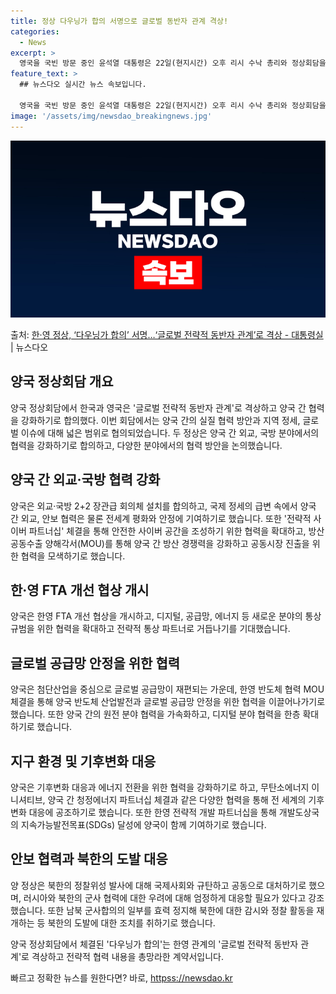 ```yaml
---
title: 정상 다우닝가 합의 서명으로 글로벌 동반자 관계 격상!
categories:
  - News
excerpt: >
  영국을 국빈 방문 중인 윤석열 대통령은 22일(현지시간) 오후 리시 수낙 총리와 정상회담을 갖고 양국 간 실…
feature_text: >
  ## 뉴스다오 실시간 뉴스 속보입니다.

  영국을 국빈 방문 중인 윤석열 대통령은 22일(현지시간) 오후 리시 수낙 총리와 정상회담을 갖고 양국 간 실…
image: '/assets/img/newsdao_breakingnews.jpg'
---
```


![뉴스다오 속보](/assets/img/newsdao_breakingnews.jpg)

<p>출처: <a href="httpss://newsdao.kr/2628" rel="dofollow">한·영 정상, ‘다우닝가 합의’ 서명…‘글로벌 전략적 동반자 관계’로 격상 - 대통령실</a> | 뉴스다오</p>

<h2 data-ke-size="size26">양국 정상회담 개요</h2>
양국 정상회담에서 한국과 영국은 '글로벌 전략적 동반자 관계'로 격상하고 양국 간 협력을 강화하기로 합의했다. 이번 회담에서는 양국 간의 실질 협력 방안과 지역 정세, 글로벌 이슈에 대해 넓은 범위로 협의되었습니다. 두 정상은 양국 간 외교, 국방 분야에서의 협력을 강화하기로 합의하고, 다양한 분야에서의 협력 방안을 논의했습니다.

<h2 data-ke-size="size26">양국 간 외교·국방 협력 강화</h2>
양국은 외교·국방 2+2 장관급 회의체 설치를 합의하고, 국제 정세의 급변 속에서 양국 간 외교, 안보 협력은 물론 전세계 평화와 안정에 기여하기로 했습니다. 또한 '전략적 사이버 파트너십' 체결을 통해 안전한 사이버 공간을 조성하기 위한 협력을 확대하고, 방산 공동수출 양해각서(MOU)를 통해 양국 간 방산 경쟁력을 강화하고 공동시장 진출을 위한 협력을 모색하기로 했습니다.

<h2 data-ke-size="size26">한·영 FTA 개선 협상 개시</h2>
양국은 한영 FTA 개선 협상을 개시하고, 디지털, 공급망, 에너지 등 새로운 분야의 통상규범을 위한 협력을 확대하고 전략적 통상 파트너로 거듭나기를 기대했습니다.

<h2 data-ke-size="size26">글로벌 공급망 안정을 위한 협력</h2>
양국은 첨단산업을 중심으로 글로벌 공급망이 재편되는 가운데, 한영 반도체 협력 MOU 체결을 통해 양국 반도체 산업발전과 글로벌 공급망 안정을 위한 협력을 이끌어나가기로 했습니다. 또한 양국 간의 원전 분야 협력을 가속화하고, 디지털 분야 협력을 한층 확대하기로 했습니다.

<h2 data-ke-size="size26">지구 환경 및 기후변화 대응</h2>
양국은 기후변화 대응과 에너지 전환을 위한 협력을 강화하기로 하고, 무탄소에너지 이니셔티브, 양국 간 청정에너지 파트너십 체결과 같은 다양한 협력을 통해 전 세계의 기후변화 대응에 공조하기로 했습니다. 또한 한영 전략적 개발 파트너십을 통해 개발도상국의 지속가능발전목표(SDGs) 달성에 양국이 함께 기여하기로 했습니다.

<h2 data-ke-size="size26">안보 협력과 북한의 도발 대응</h2>
양 정상은 북한의 정찰위성 발사에 대해 국제사회와 규탄하고 공동으로 대처하기로 했으며, 러시아와 북한의 군사 협력에 대한 우려에 대해 엄정하게 대응할 필요가 있다고 강조했습니다. 또한 남북 군사합의의 일부를 효력 정지해 북한에 대한 감시와 정찰 활동을 재개하는 등 북한의 도발에 대한 조치를 취하기로 했습니다. 

양국 정상회담에서 체결된 '다우닝가 합의'는 한영 관계의 '글로벌 전략적 동반자 관계'로 격상하고 전략적 협력 내용을 총망라한 계약서입니다.

<p data-ke-size="size16"></p> 

빠르고 정확한 뉴스를 원한다면? 바로, <a href="httpss://newsdao.kr" rel="dofollow">httpss://newsdao.kr</a>


